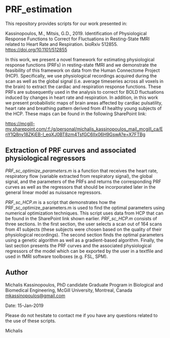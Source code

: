 # PRF_estimation

This repository provides scripts for our work presented in:

Kassinopoulos, M., Mitsis, G.D., 2019. Identification of Physiological Response Functions to Correct for Fluctuations in Resting-State fMRI related to Heart Rate and Respiration. bioRxiv 512855. https://doi.org/10.1101/512855

In this work, we present a novel framework for estimating physiological response functions (PRFs) in resting-state fMRI and we demonstrate the feasibility of this framework on data from the Human Connectome Project (HCP). Specifically, we use physiological recordings acquired during the scan as well as the global signal (i.e. average timeseries across all voxels in the brain) to extract the cardiac and respiration response functions. These PRFs are subsequently used in the analysis to correct for BOLD fluctuations induced by changes in heart rate and respiration. In addition, in this work we present probabilistic maps of brain areas affected by cardiac pulsatility, heart rate and breathing pattern derived from 41 healthy young subjects of the HCP. These maps can be found in the following SharePoint link:

https://mcgill-my.sharepoint.com/:f:/g/personal/michalis_kassinopoulos_mail_mcgill_ca/EnY1Q8ny18ZKjEB-I_eqXJ0BT8zm4TsfGC6IIx06H9GswA?e=X7FTBg


## Extraction of PRF curves and associated physiological regressors
*PRF_sc_optimize_parameters.m* is a function that receives the heart rate, respiratory flow (variable extracted from respiratory signal), the global signal, and the parameters of the PRFs and returns the corresponding PRF curves as well as the regressors that should be incorporated later in the general linear model as nuissance regressors.

*PRF_sc_HCP.m* is a script that demonstrates how the PRF_sc_optimize_parameters.m is used to find the optimal parameters using numerical optimization techniques. This script uses data from HCP that can be found in the SharePoint link shown earlier. *PRF_sc_HCP.m* consists of three sections. In the first section, the user selects a scan out of 164 scans from 41 subjects (these subjects were chosen based on the quality of their physiological recordings). The second section finds the optimal parameters using a genetic algorithm as well as a gradient-based algorithm. Finally, the last section presents the PRF curves and the associated physiological regressors of the model which can be exported by the user in a textfile and used in fMRI software toolboxes (e.g. FSL, SPM).


## Author

Michalis Kassinopoulos, PhD candidate
Graduate Program in Biological and Biomedical Engineering, McGill University, Montreal, Canada
mkassinopoulos@gmail.com

Date: 15-Jan-2019

Please do not hesitate to contact me if you have any questions related to the use of these scripts.

Michalis
